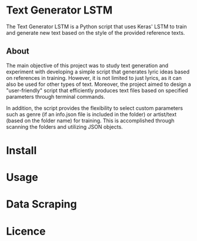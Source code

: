 # Text Generator LSTM

The Text Generator LSTM is a Python script that uses Keras' LSTM to train and generate new text based on the style of the provided reference texts.

## About

The main objective of this project was to study text generation and experiment with developing a simple script that generates lyric ideas based on references in training. However, it is not limited to just lyrics, as it can also be used for other types of text. Moreover, the project aimed to design a "user-friendly" script that efficiently produces text files based on specified parameters through terminal commands. 

In addition, the script provides the flexibility to select custom parameters such as genre (if an info.json file is included in the folder) or artist/text (based on the folder name) for training. This is accomplished through scanning the folders and utilizing JSON objects.

# Install

# Usage

# Data Scraping

# Licence
